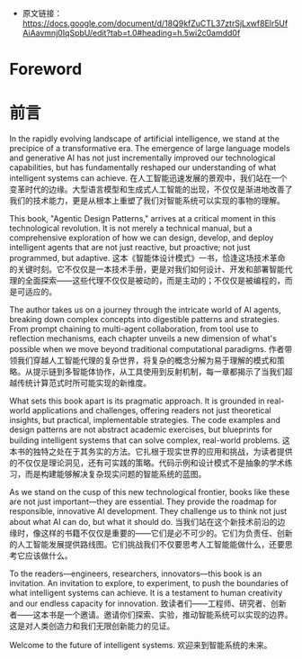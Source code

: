 - 原文链接：https://docs.google.com/document/d/18Q9kfZuCTL37ztrSjLxwf8Elr5UfAiAavmnj0IqSpbU/edit?tab=t.0#heading=h.5wi2c0amdd0f

# Foreword
# 前言

In the rapidly evolving landscape of artificial intelligence, we stand at the precipice of a transformative era. The emergence of large language models and generative AI has not just incrementally improved our technological capabilities, but has fundamentally reshaped our understanding of what intelligent systems can achieve.
在人工智能迅速发展的景观中，我们站在一个变革时代的边缘。大型语言模型和生成式人工智能的出现，不仅仅是渐进地改善了我们的技术能力，更是从根本上重塑了我们对智能系统可以实现的事物的理解。

This book, "Agentic Design Patterns," arrives at a critical moment in this technological revolution. It is not merely a technical manual, but a comprehensive exploration of how we can design, develop, and deploy intelligent agents that are not just reactive, but proactive; not just programmed, but adaptive.
这本《智能体设计模式》一书，恰逢这场技术革命的关键时刻。它不仅仅是一本技术手册，更是对我们如何设计、开发和部署智能代理的全面探索——这些代理不仅仅是被动的，而是主动的；不仅仅是被编程的，而是可适应的。

The author takes us on a journey through the intricate world of AI agents, breaking down complex concepts into digestible patterns and strategies. From prompt chaining to multi-agent collaboration, from tool use to reflection mechanisms, each chapter unveils a new dimension of what's possible when we move beyond traditional computational paradigms.
作者带领我们穿越人工智能代理的复杂世界，将复杂的概念分解为易于理解的模式和策略。从提示链到多智能体协作，从工具使用到反射机制，每一章都揭示了当我们超越传统计算范式时所可能实现的新维度。

What sets this book apart is its pragmatic approach. It is grounded in real-world applications and challenges, offering readers not just theoretical insights, but practical, implementable strategies. The code examples and design patterns are not abstract academic exercises, but blueprints for building intelligent systems that can solve complex, real-world problems.
这本书的独特之处在于其务实的方法。它扎根于现实世界的应用和挑战，为读者提供的不仅仅是理论洞见，还有可实践的策略。代码示例和设计模式不是抽象的学术练习，而是构建能够解决复杂现实问题的智能系统的蓝图。

As we stand on the cusp of this new technological frontier, books like these are not just important—they are essential. They provide the roadmap for responsible, innovative AI development. They challenge us to think not just about what AI can do, but what it should do.
当我们站在这个新技术前沿的边缘时，像这样的书籍不仅仅是重要的——它们是必不可少的。它们为负责任、创新的人工智能发展提供路线图。它们挑战我们不仅要思考人工智能能做什么，还要思考它应该做什么。

To the readers—engineers, researchers, innovators—this book is an invitation. An invitation to explore, to experiment, to push the boundaries of what intelligent systems can achieve. It is a testament to human creativity and our endless capacity for innovation.
致读者们——工程师、研究者、创新者——这本书是一个邀请。邀请你们探索、实验，推动智能系统可以实现的边界。这是对人类创造力和我们无限创新能力的见证。

Welcome to the future of intelligent systems.
欢迎来到智能系统的未来。
